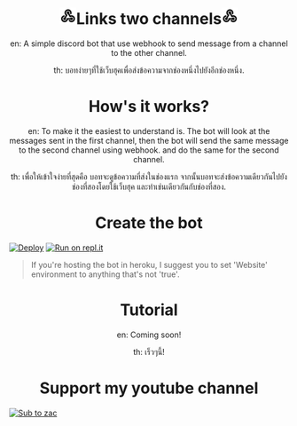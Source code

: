 <h1 align="center"><img src="./images/webhook.png" width="30px">Links two channels<img src="./images/webhook.png" width="30px"></h1>

<p align="center">en: A simple discord bot that use webhook to send message from a channel to the other channel.</p>
<p align="center">th: บอทง่ายๆที่ใช้เว็บฮุคเพื่อส่งข้อความจากช่องหนึ่งไปยังอีกช่องหนึ่ง.</p>

<h1 align="center">How's it works?</h1>

<p align="center">en: To make it the easiest to understand is. The bot will look at the messages sent in the first channel, then the bot will send the same message to the second channel using webhook. and do the same for the second channel.</p>

<p align="center">th: เพื่อให้เข้าใจง่ายที่สุดคือ บอทจะดูข้อความที่ส่งในช่องแรก จากนั้นบอทจะส่งข้อความเดียวกันไปยังช่องที่สองโดยใช้เว็บฮุค และทำเช่นเดียวกันกับช่องที่สอง.</p>

<h1 align="center">Create the bot</h1>

[![Deploy](https://www.herokucdn.com/deploy/button.svg)](https://heroku.com/deploy?template=https://github.com/zac-ster/links-two-channels)
[![Run on repl.it](https://repl.it/badge/github/zac-ster/links-two-channels)](https://replit.com/@ZackyBotDev/LinkTwoChannels)
> If you're hosting the bot in heroku, I suggest you to set 'Website' environment to anything that's not 'true'.

<h1 align="center">Tutorial</h1>

<p align="center">en: Coming soon!</p>

<p align="center">th: เร็วๆนี้!</p>

<h1 align="center">Support my youtube channel</h1>

[![Sub to zac](https://i.imgur.com/XP5ZEl8_d.webp?maxwidth=1280&shape=thumb&fidelity=medium)](https://youtube.com/channel/UC4Oda0x-9wTXXt2IWbLmZag?sub_confirmation=1)
